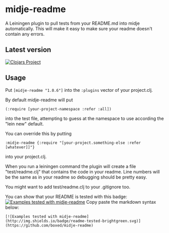 # midje-readme

A Leiningen plugin to pull tests from your README.md into midje automatically. This will make it easy to make sure your readme doesn't contain any errors.

## Latest version

[![Clojars Project](http://clojars.org/midje-readme/latest-version.svg)](http://clojars.org/midje-readme)

## Usage

Put `[midje-readme "1.0.6"]` into the `:plugins` vector of your project.clj.

By default midje-readme will put

`
(:require [your-project-namespace :refer :all])
`

into the test file, attempting to guess at the namespace to use according the "lein new" default.

You can override this by putting

`
:midje-readme {:require "[your-project.something-else :refer [whatever]]"}
`

into your project.clj.

When you run a leiningen command the plugin will create a file "test/readme.clj" that contains the code in your readme. Line numbers will be the same as in your readme so debugging should be pretty easy.

You might want to add test/readme.clj to your .gitignore too.

You can show that your README is tested with this badge: [![Examples tested with midje-readme](http://img.shields.io/badge/readme-tested-brightgreen.svg)](https://github.com/boxed/midje-readme) Copy paste the markdown syntax below:

    [![Examples tested with midje-readme](http://img.shields.io/badge/readme-tested-brightgreen.svg)](https://github.com/boxed/midje-readme)
